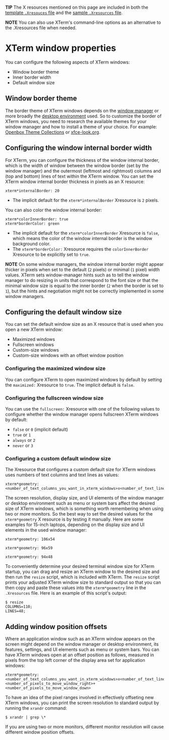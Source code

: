 **TIP** The X resources mentioned on this page are included in both the [template `.Xresouces` file](https://github.com/xterm-x11/files.Xresources/blob/main/template.Xresources) and the [sample `.Xresources` file](https://github.com/xterm-x11/files.Xresources/blob/main/sample.Xresources).

**NOTE** You can also use XTerm's command-line options as an alternative to the .Xresources file when needed.

# XTerm window properties

You can configure the following aspects of XTerm windows:

* Window border theme
* Inner border width
* Default window size

## Window border theme

The border theme of XTerm windows depends on the [window manager](https://wiki.archlinux.org/title/Window_manager) or more broadly the [desktop environment](https://wiki.archlinux.org/title/Desktop_environment) used. So to customize the border of XTerm windows, you need to research the available themes for your window manager and how to install a theme of your choice. For example: [Openbox Theme Collections](https://github.com/addy-dclxvi/openbox-theme-collections) or [xfce-look.org](https://xfce-look.org).

## Configuring the window internal border width

For XTerm, you can configure the thickness of the window internal border, which is the width of window between the window border (set by the window manager) and the outermost (leftmost and rightmost) columns and (top and bottom) lines of text within the XTerm window. You can set the XTerm window internal border thickness in pixels as an X resource:

```
xterm*internalBorder: 20
```

* The implicit default for the `xterm*internalBorder` Xresource is `2` pixels.

You can also color the window internal border:

```
xterm*colorInnerBorder: true
xterm*borderColor: green
```

* The implicit default for the `xterm*colorInnerBorder` Xresource is `false`, which means the color of the window internal border is the window background color.
* The `xterm*borderColor:` Xresource requires the `colorInnerBorder` Xresource to be explicitly set to `true`.

**NOTE** On some window managers, the window internal border might appear thicker in pixels when set to the default (`2` pixels) or minimal (`1` pixel) width values. XTerm sets window-manager hints such as to tell the window manager to do resizing in units that correspond to the font size or that the minimal window size is equal to the inner border (`2` when the border is set to `1`), but the hints and negotiation might not be correctly implemented in some window managers.

## Configuring the default window size

You can set the default window size as an X resource that is used when you open a new XTerm window:

* Maximized windows
* Fullscreen windows
* Custom-size windows
* Custom-size windows with an offset window position

### Configuring the maximized window size

You can configure XTerm to open maximized windows by default by setting the `maximized:` Xresource to `true`. The implicit default is `false`.

### Configuring the fullscreen window size

You can use the `fullscreen:` Xresource with one of the following values to configure whether the window manager opens fullscreen XTerm windows by default:

- `false` or `0` (implicit default)
- `true` or `1`
- `always` or `2`
- `never` or `3`

### Configuring a custom default window size

The Xresource that configures a custom default size for XTerm windows uses numbers of text columns and text lines as values:

```
xterm*geometry: <number_of_text_columns_you_want_in_xterm_windows>x<number_of_text_lines_you_want_in_xterm_windows>
```

The screen resolution, display size, and UI elements of the window manager or desktop environment such as menu or system bars affect the desired size of XTerm windows, which is something worth remembering when using two or more monitors.
So the best way to set the desired values for the `xterm*geometry` X resource is by testing it manually.
Here are some examples for 15-inch laptops, depending on the display size and UI elements in the used window manager:

`xterm*geometry: 106x54`

`xterm*geometry: 96x59`

`xterm*geometry: 94x48`

To conveniently determine your desired terminal window size for XTerm startup, you can drag and resize an XTerm window to the desired size and then run the `resize` script, which is included with XTerm.
The `resize` script prints your adjusted XTerm window size to standard output so that you can then copy and paste these values into the `xterm*geometry` line in the `.Xresources` file. Here is an example of this script's output:

```
$ resize
COLUMNS=110;
LINES=48;
```

## Adding window position offsets

Where an application window such as an XTerm window appears on the screen might depend on the window manager or desktop environment, its features, settings, and UI elements such as menu or system bars. You can have XTerm windows open at an offset position as follows, measured in pixels from the top left corner of the display area set for application windows:

```
xterm*geometry: <number_of_text_columns_you_want_in_xterm_windows>x<number_of_text_lines_you_want_in_xterm_windows>+<number_of_pixels_to_move_window_right>+<number_of_pixels_to_move_window_down>
```

To have an idea of the pixel ranges involved in effectively offseting new XTerm windows, you can print the screen resolution to standard output by running the `xrandr` command:

```
$ xrandr | grep \*
```

If you are using two or more monitors, different monitor resolution will cause different window position offsets.
